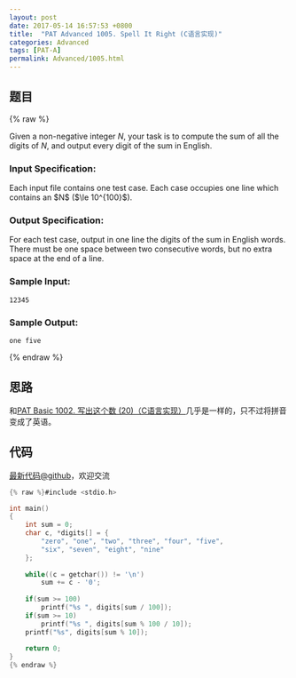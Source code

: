 ```yaml
---
layout: post
date: 2017-05-14 16:57:53 +0800
title:  "PAT Advanced 1005. Spell It Right (C语言实现)"
categories: Advanced
tags: [PAT-A]
permalink: Advanced/1005.html
---
```


## 题目

{% raw %}<div class="ques-view"><p>Given a non-negative integer <span>$N$</span>, your task is to compute the sum of all the digits of <span>$N$</span>, and output every digit of the sum in English.</p>
<h3 id="input-specification-">Input Specification:</h3>
<p>Each input file contains one test case. Each case occupies one line which contains an <span>$N$</span> (<span>$\le 10^{100}$</span>).</p>
<h3 id="output-specification-">Output Specification:</h3>
<p>For each test case, output in one line the digits of the sum in English words. There must be one space between two consecutive words, but no extra space at the end of a line.</p>
<h3 id="sample-input-">Sample Input:</h3>
<pre><code class="lang-in">12345
</code></pre>
<h3 id="sample-output-">Sample Output:</h3>
<pre><code class="lang-out">one five
</code></pre>
</div>{% endraw %}

## 思路

和[PAT Basic 1002. 写出这个数 (20)（C语言实现）](http://www.jianshu.com/p/213843722abb)几乎是一样的，只不过将拼音变成了英语。

## 代码

[最新代码@github](https://github.com/OliverLew/PAT/blob/master/PATAdvanced/1005.c)，欢迎交流
```c
{% raw %}#include <stdio.h>

int main()
{
    int sum = 0;
    char c, *digits[] = {
        "zero", "one", "two", "three", "four", "five",
        "six", "seven", "eight", "nine"
    };
    
    while((c = getchar()) != '\n')
        sum += c - '0';
    
    if(sum >= 100)  
        printf("%s ", digits[sum / 100]);
    if(sum >= 10)   
        printf("%s ", digits[sum % 100 / 10]);
    printf("%s", digits[sum % 10]);
    
    return 0;
}
{% endraw %}
```